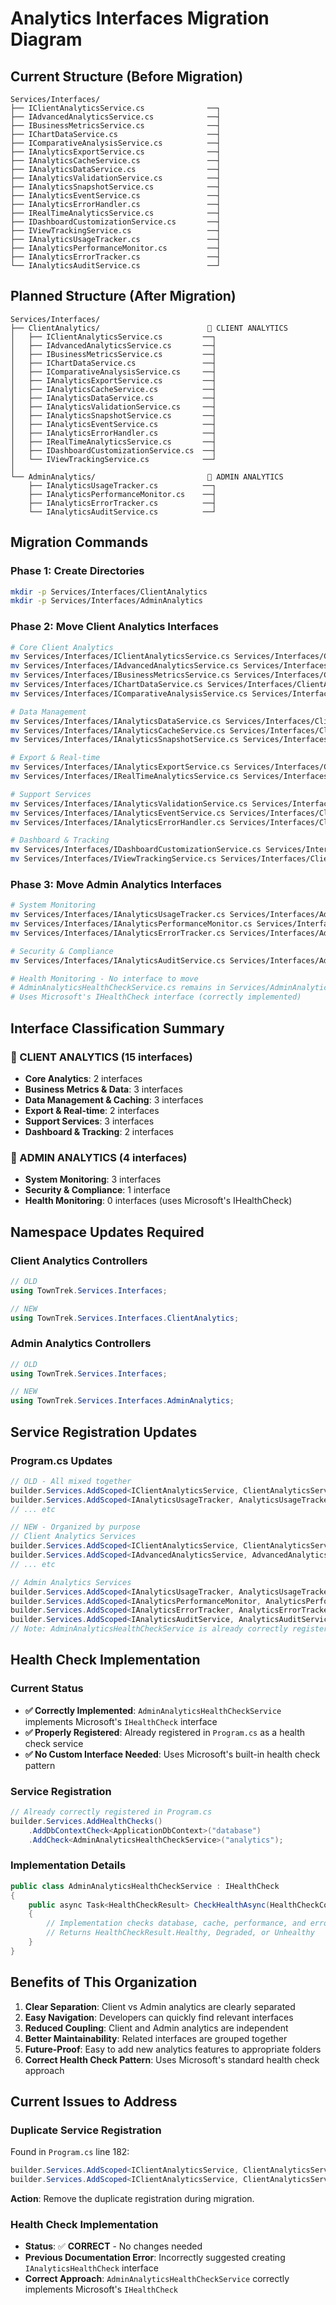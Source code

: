 # Analytics Interfaces Migration Diagram

## Current Structure (Before Migration)

```
Services/Interfaces/
├── IClientAnalyticsService.cs              ──┐
├── IAdvancedAnalyticsService.cs            ──┤
├── IBusinessMetricsService.cs              ──┤
├── IChartDataService.cs                    ──┤
├── IComparativeAnalysisService.cs          ──┤
├── IAnalyticsExportService.cs              ──┤
├── IAnalyticsCacheService.cs               ──┤
├── IAnalyticsDataService.cs                ──┤
├── IAnalyticsValidationService.cs          ──┤
├── IAnalyticsSnapshotService.cs            ──┤
├── IAnalyticsEventService.cs               ──┤
├── IAnalyticsErrorHandler.cs               ──┤
├── IRealTimeAnalyticsService.cs            ──┤
├── IDashboardCustomizationService.cs       ──┤
├── IViewTrackingService.cs                 ──┤
├── IAnalyticsUsageTracker.cs               ──┤
├── IAnalyticsPerformanceMonitor.cs         ──┤
├── IAnalyticsErrorTracker.cs               ──┤
└── IAnalyticsAuditService.cs               ──┘
```

## Planned Structure (After Migration)

```
Services/Interfaces/
├── ClientAnalytics/                        🎯 CLIENT ANALYTICS
│   ├── IClientAnalyticsService.cs         ──┐
│   ├── IAdvancedAnalyticsService.cs       ──┤
│   ├── IBusinessMetricsService.cs         ──┤
│   ├── IChartDataService.cs               ──┤
│   ├── IComparativeAnalysisService.cs     ──┤
│   ├── IAnalyticsExportService.cs         ──┤
│   ├── IAnalyticsCacheService.cs          ──┤
│   ├── IAnalyticsDataService.cs           ──┤
│   ├── IAnalyticsValidationService.cs     ──┤
│   ├── IAnalyticsSnapshotService.cs       ──┤
│   ├── IAnalyticsEventService.cs          ──┤
│   ├── IAnalyticsErrorHandler.cs          ──┤
│   ├── IRealTimeAnalyticsService.cs       ──┤
│   ├── IDashboardCustomizationService.cs  ──┤
│   └── IViewTrackingService.cs            ──┘
│
└── AdminAnalytics/                         🎯 ADMIN ANALYTICS
    ├── IAnalyticsUsageTracker.cs          ──┐
    ├── IAnalyticsPerformanceMonitor.cs    ──┤
    ├── IAnalyticsErrorTracker.cs          ──┤
    └── IAnalyticsAuditService.cs          ──┘
```

## Migration Commands

### Phase 1: Create Directories
```bash
mkdir -p Services/Interfaces/ClientAnalytics
mkdir -p Services/Interfaces/AdminAnalytics
```

### Phase 2: Move Client Analytics Interfaces
```bash
# Core Client Analytics
mv Services/Interfaces/IClientAnalyticsService.cs Services/Interfaces/ClientAnalytics/
mv Services/Interfaces/IAdvancedAnalyticsService.cs Services/Interfaces/ClientAnalytics/
mv Services/Interfaces/IBusinessMetricsService.cs Services/Interfaces/ClientAnalytics/
mv Services/Interfaces/IChartDataService.cs Services/Interfaces/ClientAnalytics/
mv Services/Interfaces/IComparativeAnalysisService.cs Services/Interfaces/ClientAnalytics/

# Data Management
mv Services/Interfaces/IAnalyticsDataService.cs Services/Interfaces/ClientAnalytics/
mv Services/Interfaces/IAnalyticsCacheService.cs Services/Interfaces/ClientAnalytics/
mv Services/Interfaces/IAnalyticsSnapshotService.cs Services/Interfaces/ClientAnalytics/

# Export & Real-time
mv Services/Interfaces/IAnalyticsExportService.cs Services/Interfaces/ClientAnalytics/
mv Services/Interfaces/IRealTimeAnalyticsService.cs Services/Interfaces/ClientAnalytics/

# Support Services
mv Services/Interfaces/IAnalyticsValidationService.cs Services/Interfaces/ClientAnalytics/
mv Services/Interfaces/IAnalyticsEventService.cs Services/Interfaces/ClientAnalytics/
mv Services/Interfaces/IAnalyticsErrorHandler.cs Services/Interfaces/ClientAnalytics/

# Dashboard & Tracking
mv Services/Interfaces/IDashboardCustomizationService.cs Services/Interfaces/ClientAnalytics/
mv Services/Interfaces/IViewTrackingService.cs Services/Interfaces/ClientAnalytics/
```

### Phase 3: Move Admin Analytics Interfaces
```bash
# System Monitoring
mv Services/Interfaces/IAnalyticsUsageTracker.cs Services/Interfaces/AdminAnalytics/
mv Services/Interfaces/IAnalyticsPerformanceMonitor.cs Services/Interfaces/AdminAnalytics/
mv Services/Interfaces/IAnalyticsErrorTracker.cs Services/Interfaces/AdminAnalytics/

# Security & Compliance
mv Services/Interfaces/IAnalyticsAuditService.cs Services/Interfaces/AdminAnalytics/

# Health Monitoring - No interface to move
# AdminAnalyticsHealthCheckService.cs remains in Services/AdminAnalytics/
# Uses Microsoft's IHealthCheck interface (correctly implemented)
```

## Interface Classification Summary

### 🎯 CLIENT ANALYTICS (15 interfaces)
- **Core Analytics**: 2 interfaces
- **Business Metrics & Data**: 3 interfaces  
- **Data Management & Caching**: 3 interfaces
- **Export & Real-time**: 2 interfaces
- **Support Services**: 3 interfaces
- **Dashboard & Tracking**: 2 interfaces

### 🎯 ADMIN ANALYTICS (4 interfaces)
- **System Monitoring**: 3 interfaces
- **Security & Compliance**: 1 interface
- **Health Monitoring**: 0 interfaces (uses Microsoft's IHealthCheck)

## Namespace Updates Required

### Client Analytics Controllers
```csharp
// OLD
using TownTrek.Services.Interfaces;

// NEW
using TownTrek.Services.Interfaces.ClientAnalytics;
```

### Admin Analytics Controllers
```csharp
// OLD
using TownTrek.Services.Interfaces;

// NEW
using TownTrek.Services.Interfaces.AdminAnalytics;
```

## Service Registration Updates

### Program.cs Updates
```csharp
// OLD - All mixed together
builder.Services.AddScoped<IClientAnalyticsService, ClientAnalyticsService>();
builder.Services.AddScoped<IAnalyticsUsageTracker, AnalyticsUsageTracker>();
// ... etc

// NEW - Organized by purpose
// Client Analytics Services
builder.Services.AddScoped<IClientAnalyticsService, ClientAnalyticsService>();
builder.Services.AddScoped<IAdvancedAnalyticsService, AdvancedAnalyticsService>();
// ... etc

// Admin Analytics Services  
builder.Services.AddScoped<IAnalyticsUsageTracker, AnalyticsUsageTracker>();
builder.Services.AddScoped<IAnalyticsPerformanceMonitor, AnalyticsPerformanceMonitor>();
builder.Services.AddScoped<IAnalyticsErrorTracker, AnalyticsErrorTracker>();
builder.Services.AddScoped<IAnalyticsAuditService, AnalyticsAuditService>();
// Note: AdminAnalyticsHealthCheckService is already correctly registered as a health check
```

## Health Check Implementation

### **Current Status**
- **✅ Correctly Implemented**: `AdminAnalyticsHealthCheckService` implements Microsoft's `IHealthCheck` interface
- **✅ Properly Registered**: Already registered in `Program.cs` as a health check service
- **✅ No Custom Interface Needed**: Uses Microsoft's built-in health check pattern

### **Service Registration**
```csharp
// Already correctly registered in Program.cs
builder.Services.AddHealthChecks()
    .AddDbContextCheck<ApplicationDbContext>("database")
    .AddCheck<AdminAnalyticsHealthCheckService>("analytics");
```

### **Implementation Details**
```csharp
public class AdminAnalyticsHealthCheckService : IHealthCheck
{
    public async Task<HealthCheckResult> CheckHealthAsync(HealthCheckContext context, CancellationToken cancellationToken = default)
    {
        // Implementation checks database, cache, performance, and error rates
        // Returns HealthCheckResult.Healthy, Degraded, or Unhealthy
    }
}
```

## Benefits of This Organization

1. **Clear Separation**: Client vs Admin analytics are clearly separated
2. **Easy Navigation**: Developers can quickly find relevant interfaces
3. **Reduced Coupling**: Client and Admin analytics are independent
4. **Better Maintainability**: Related interfaces are grouped together
5. **Future-Proof**: Easy to add new analytics features to appropriate folders
6. **Correct Health Check Pattern**: Uses Microsoft's standard health check approach

## Current Issues to Address

### **Duplicate Service Registration**
Found in `Program.cs` line 182:
```csharp
builder.Services.AddScoped<IClientAnalyticsService, ClientAnalyticsService>();
builder.Services.AddScoped<IClientAnalyticsService, ClientAnalyticsService>(); // DUPLICATE
```
**Action**: Remove the duplicate registration during migration.

### **Health Check Implementation**
- **Status**: ✅ **CORRECT** - No changes needed
- **Previous Documentation Error**: Incorrectly suggested creating `IAnalyticsHealthCheck` interface
- **Correct Approach**: `AdminAnalyticsHealthCheckService` correctly implements Microsoft's `IHealthCheck`
